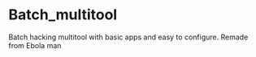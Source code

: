 # Batch_multitool
Batch hacking multitool with basic apps and easy to configure.
Remade from Ebola man

